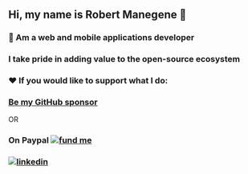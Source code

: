 ## Hi, my name is Robert Manegene 👋
### 💬 Am a web and mobile applications developer
### I take pride in adding value to the open-source ecosystem
### ❤️ If you would like to support what I do:
### [Be my GitHub sponsor](https://github.com/sponsors/manegene) 

<p align = "left" >OR </p>  

### On Paypal [![fund me](https://www.paypalobjects.com/en_US/i/btn/btn_donateCC_LG.gif)](https://www.paypal.com/donate/?hosted_button_id=XMQSX7J83V5AN)

### [![linkedin](https://github-production-user-asset-6210df.s3.amazonaws.com/13959629/257810439-b3caca50-ea0b-4a06-862e-af8cd3d6a233.png)](https://www.linkedin.com/in/robertmanegene) 
